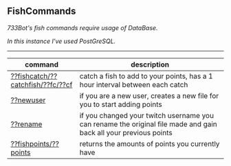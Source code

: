 ## FishCommands

_733Bot's fish commands require usage of DataBase._

_In this instance I've used PostGreSQL._

---

| command                                                    | description                                                                                                      |
| ---------------------------------------------------------- | ---------------------------------------------------------------------------------------------------------------- |
| [??fishcatch/??catchfish/??fc/??cf](./commandFishCatch.rb) | catch a fish to add to your points, has a 1 hour interval between each catch                                     |
| [??newuser](./commandNewUser.rb)                           | if you are a new user, creates a new file for you to start adding points                                         |
| [??rename](./commandRename.rb)                             | if you changed your twitch username you can rename the original file made and gain back all your previous points |
| [??fishpoints/??points](./commandFishPoints.rb)            | returns the amounts of points you currently have                                                                 |
